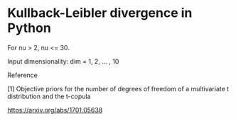 # Kullback-Leibler divergence in Python

For nu > 2, nu <= 30.

Input dimensionality: dim = 1, 2, ... , 10

Reference

[1] Objective priors for the number of degrees of freedom of a multivariate t distribution and the t-copula

https://arxiv.org/abs/1701.05638
